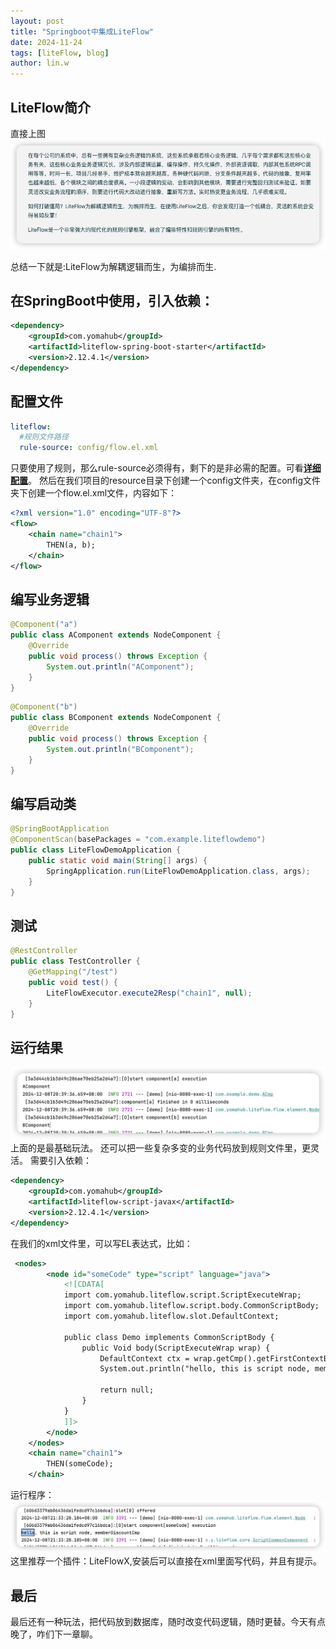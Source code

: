 ```yaml
---
layout: post
title: "Springboot中集成LiteFlow"
date: 2024-11-24
tags: [liteFlow, blog]
author: lin.w
---
```

## LiteFlow简介
直接上图
![](../images/liteflow01/qianyan.png)

总结一下就是:LiteFlow为解耦逻辑而生，为编排而生.
## 在SpringBoot中使用，引入依赖：
```xml
<dependency>
    <groupId>com.yomahub</groupId>
    <artifactId>liteflow-spring-boot-starter</artifactId>
    <version>2.12.4.1</version>
</dependency>
```
## 配置文件
```yaml
liteflow:
  #规则文件路径
  rule-source: config/flow.el.xml
```
只要使用了规则，那么rule-source必须得有，剩下的是非必需的配置。可看[**详细配置**](https://liteflow.cc/pages/4594ec/)。
然后在我们项目的resource目录下创建一个config文件夹，在config文件夹下创建一个flow.el.xml文件，内容如下：
```xml
<?xml version="1.0" encoding="UTF-8"?>
<flow>
    <chain name="chain1">
        THEN(a, b);
    </chain>
</flow>
```
## 编写业务逻辑
```java
@Component("a")
public class AComponent extends NodeComponent {
    @Override
    public void process() throws Exception {
        System.out.println("AComponent");
    }
}
```
```java
@Component("b")
public class BComponent extends NodeComponent {
    @Override
    public void process() throws Exception {
        System.out.println("BComponent");
    }
}
```
## 编写启动类
```java
@SpringBootApplication
@ComponentScan(basePackages = "com.example.liteflowdemo")
public class LiteFlowDemoApplication {
    public static void main(String[] args) {
        SpringApplication.run(LiteFlowDemoApplication.class, args);
    }
}
```
## 测试
```java
@RestController
public class TestController {
    @GetMapping("/test")
    public void test() {
        LiteFlowExecutor.execute2Resp("chain1", null);
    }
}
```
## 运行结果
![](../images/liteflow01/res1.png)
上面的是最基础玩法。
还可以把一些复杂多变的业务代码放到规则文件里，更灵活。
需要引入依赖：
```xml
<dependency>
    <groupId>com.yomahub</groupId>
    <artifactId>liteflow-script-javax</artifactId>
    <version>2.12.4.1</version>
</dependency>
```
在我们的xml文件里，可以写EL表达式，比如：
```xml
 <nodes>
        <node id="someCode" type="script" language="java">
            <![CDATA[
            import com.yomahub.liteflow.script.ScriptExecuteWrap;
            import com.yomahub.liteflow.script.body.CommonScriptBody;
            import com.yomahub.liteflow.slot.DefaultContext;

            public class Demo implements CommonScriptBody {
                public Void body(ScriptExecuteWrap wrap) {
                    DefaultContext ctx = wrap.getCmp().getFirstContextBean();
                    System.out.println("hello, this is script node, memberDiscountCmp");

                    return null;
                }
            }
            ]]>
        </node>
    </nodes>
    <chain name="chain1">
        THEN(someCode);
    </chain>
```    
运行程序：
![111](../images/liteflow01/res2.png)
这里推荐一个插件：LiteFlowX,安装后可以直接在xml里面写代码，并且有提示。
## 最后
最后还有一种玩法，把代码放到数据库，随时改变代码逻辑，随时更替。今天有点晚了，咋们下一章聊。

































